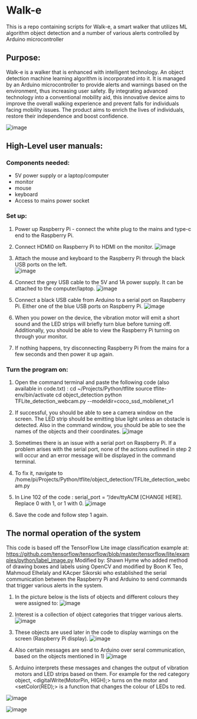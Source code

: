 # Walk-e
This is a repo containing scripts for Walk-e, a smart walker that utilizes ML algorithm object detection and a number of various alerts controlled by Arduino microcontroller 

## Purpose:
Walk-e is a walker that is enhanced with intelligent technology. An object detection machine learning algorithm is incorporated into it. It is managed by an Arduino microcontroller to provide alerts and warnings based on the environment, thus increasing user safety. By integrating advanced technology into a conventional mobility aid, this innovative device aims to improve the overall walking experience and prevent falls for individuals facing mobility issues. The product aims to enrich the lives of individuals, restore their independence and boost confidence. 

![image](https://github.com/kapis20/Walk-e/assets/87130809/f7cb8916-d384-4c62-a9fc-9516d806150c)


## High-Level user manuals:
### Components needed: 
- 5V power supply or a laptop/computer
- monitor
- mouse
- keyboard
- Access to mains power socket 

### Set up:
1) Power up Raspberry Pi - connect the white plug to the mains and type-c end to the Raspberry Pi.
2) Connect HDMI0 on Raspberry Pi to HDMI on the monitor.
   ![image](https://github.com/kapis20/Walk-e/assets/87130809/e1248caa-0172-42b7-9345-fd37b1b740bb)

3) Attach the mouse and keyboard to the Raspberry Pi through the black USB ports on the left.   
![image](https://github.com/kapis20/Walk-e/assets/87130809/89f42562-065b-4cf4-bf30-04b7240b601a)

4) Connect the grey USB cable to the 5V and 1A power supply. It can be attached to the computer/laptop.
![image](https://github.com/kapis20/Walk-e/assets/87130809/2d25db6c-ab95-4e42-ba99-8cf59f2267be)

5) Connect a black USB cable from Arduino to a serial port on Raspberry Pi. Either one of the blue USB ports on Raspberry Pi.
![image](https://github.com/kapis20/Walk-e/assets/87130809/2f4ac62e-1e11-4337-80c0-69af9aac8ffd)

6) When you power on the device, the vibration motor will emit a short sound and the LED strips will briefly turn blue before turning off. Additionally, you should be able to view the Raspberry Pi turning on through your monitor.
7) If nothing happens, try disconnecting Raspberry Pi from the mains for a few seconds and then power it up again. 

### Turn the program on:
1) Open the command terminal and paste the following code (also available in code.txt) :
      cd ~/Projects/Python/tflite
      source tflite-env/bin/activate
      cd object_detection
      python TFLite_detection_webcam.py --modeldir=coco_ssd_mobilenet_v1
   
2) If successful, you should be able to see a camera window on the screen. The LED strip should be emitting blue light unless an obstacle is detected. Also in the command window, you should be able to see the names of the objects and their coordinates.
![image](https://github.com/kapis20/Walk-e/assets/87130809/9d8b357c-5496-41e7-82a6-f0187bee90e7)

3) Sometimes there is an issue with a serial port on Raspberry Pi. If a problem arises with the serial port, none of the actions outlined in step 2 will occur and an error message will be displayed in the command terminal.
4) To fix it, navigate to /home/pi/Projects/Python/tflite/object_detection/TFLite_detection_webcam.py
5) In Line 102 of the code : serial_port = “/dev/ttyACM [CHANGE HERE]. Replace 0 with 1, or 1 with 0.
![image](https://github.com/kapis20/Walk-e/assets/87130809/9351c624-9a3f-4e20-8934-be925d13533c)
6) Save the code and follow step 1 again.


## The normal operation of the system 
This code is based off the TensorFlow Lite image classification example at:
https://github.com/tensorflow/tensorflow/blob/master/tensorflow/lite/examples/python/label_image.py
Modified by: Shawn Hyme who added method of drawing boxes and labels using OpenCV
and modified by Boon K Teo, Mahmoud Elhelaly and KAcper Sikorski who established the serial communication between the Raspberry Pi and Arduino to send commands that trigger various alerts in the system. 

1) In the picture below is the lists of objects and different colours they were assigned to: 
![image](https://github.com/kapis20/Walk-e/assets/87130809/f1b0de36-3e5d-4041-b739-8e5d323ee671)



2) Interest is a collection of object categories that trigger various alerts.
![image](https://github.com/kapis20/Walk-e/assets/87130809/dd29904d-bdc1-4448-8090-b3e18666f18f)

3) These objects are used later in the code to display warnings on the screen (Raspberry Pi display).
![image](https://github.com/kapis20/Walk-e/assets/87130809/5e927d8c-2472-487b-bbf3-a94b9fd2ecd0)

4) Also certain messages are send to Arduino over seral communication, based on the objects mentioned in 1)
![image](https://github.com/kapis20/Walk-e/assets/87130809/e9016bd7-f0b6-4212-ae18-89e10e63eeaa)

5) Arduino interprets these messages and changes the output of vibration motors and LED strips based on them. For example for the red category object, <digitalWrite(MotorPin, HIGH);> turns on the motor and <setColor(RED);> is a function that changes the colour of LEDs to red.

![image](https://github.com/kapis20/Walk-e/assets/87130809/ceb49e06-db77-44cc-be59-34ad866148eb)

![image](https://github.com/kapis20/Walk-e/assets/87130809/41986ebf-5651-4f20-91df-2649c5f57008)


